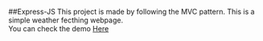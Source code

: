 ##Express-JS 
This project is made by following the MVC pattern. This is a simple weather fecthing webpage.
<br>
You can check the demo [Here](https://weathercheck00.herokuapp.com/)

